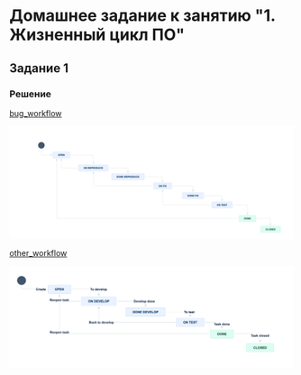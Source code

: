 # Домашнее задание к занятию "1. Жизненный цикл ПО"

## Задание 1
### Решение
[bug_workflow](bug_workflow.xml)

![](./img/bug_workflow.png)

[other_workflow](other_workflow.xml)

![](./img/other_workflow.png)

